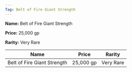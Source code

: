 ```yaml
---
Tag: Belt of Fire Giant Strength
---
```


**Name:** Belt of Fire Giant Strength

**Price:** 25,000 gp

**Rarity:** Very Rare

| Name     | Price     | Rarity     |
| -------- | --------- | ---------- |
| Belt of Fire Giant Strength | 25,000 gp | Very Rare |
